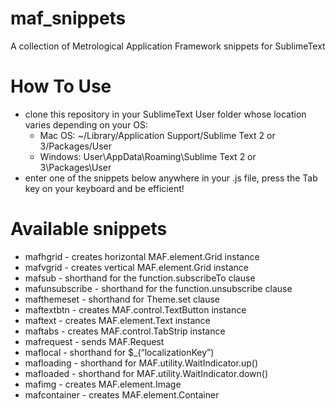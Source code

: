 # maf_snippets

A collection of Metrological Application Framework snippets for SublimeText

# How To Use
- clone this repository in your SublimeText User folder whose location varies depending on your OS:
  - Mac OS: ~/Library/Application Support/Sublime Text 2 or 3/Packages/User
  - Windows: User\AppData\Roaming\Sublime Text 2 or 3\Packages\User
- enter one of the snippets below anywhere in your .js file, press the Tab key on your keyboard and be efficient!

# Available snippets
- mafhgrid - creates horizontal MAF.element.Grid instance
- mafvgrid - creates vertical MAF.element.Grid instance
- mafsub - shorthand for the function.subscribeTo clause
- mafunsubscribe - shorthand for the function.unsubscribe clause
- mafthemeset - shorthand for Theme.set clause
- maftextbtn - creates MAF.control.TextButton instance
- maftext - creates MAF.element.Text instance
- maftabs - creates MAF.control.TabStrip instance
- mafrequest - sends MAF.Request
- maflocal - shorthand for $_(“localizationKey”)
- mafloading - shorthand for MAF.utility.WaitIndicator.up()
- mafloaded - shorthand for MAF.utility.WaitIndicator.down()
- mafimg - creates MAF.element.Image
- mafcontainer - creates MAF.element.Container
